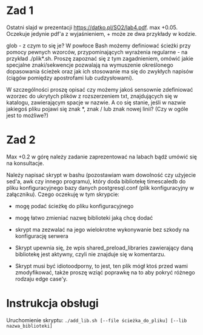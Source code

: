 # Zad 1

Ostatni slajd w prezentacji https://datko.pl/SO2/lab4.pdf. max +0.05. Oczekuje jedynie pdf'a z wyjaśnieniem, + może ze dwa przykłady w kodzie.

glob - z czym to się je?
W powłoce Bash możemy definiować ścieżki przy pomocy pewnych wzorców, przypominających wyrażenia regularne - na przykład ./plik*.sh. Proszę zapoznać się z tym zagadnieniem, omówić jakie specjalne znaki/sekwencje pozwalają na wymuszenie określonego dopasowania ścieżek oraz jak ich stosowanie ma się do zwykłych napisów (ciągów pomiędzy apostrofami lub cudzysłowami).

W szczególności proszę opisać czy możemy jakoś sensownie zdefiniować wzorzec do ukrytych plików z rozszerzeniem txt, znajdujących się w katalogu, zawierającym spacje w nazwie. A co się stanie, jeśli w nazwie jakiegoś pliku pojawi się znak *, znak / lub znak nowej linii? (Czy w ogóle jest to możliwe?)


# Zad 2

Max +0.2 w górę należy zadanie zaprezentować na labach bądź umówić się na konsultacje.

Należy napisać skrypt w bashu (pozostawiam wam dowolność czy użyjecie sed'a, awk czy innego programu), który doda bibliotekę timescaledb do pliku konfiguracyjnego bazy danych postgresql.conf (plik konfiguracyjny w załączniku). Czego oczekuję w tym skrypcie:

- mogę podać ścieżkę do pliku konfiguracyjnego

- mogę łatwo zmieniać nazwę biblioteki jaką chcę dodać

- skrypt ma zezwalać na jego wielokrotne wykonywanie bez szkody na konfigurację serwera

- Skrypt upewnia się, że wpis shared_preload_libraries zawierający daną bibliotekę jest aktywny, czyli nie znajduje się w komentarzu.

- Skrypt musi być idiotoodporny, to jest, ten plik mógł ktoś przed wami zmodyfikować, także proszę wziąć poprawkę na to aby pokryć różnego rodzaju edge case'y.

# Instrukcja obsługi

Uruchomienie skryptu: `./add_lib.sh [--file ścieżka_do_pliku] [--lib nazwa_biblioteki]`